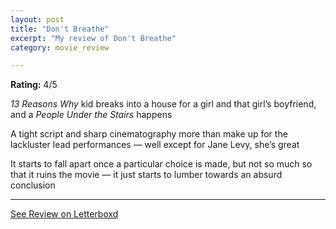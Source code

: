 ```yaml
---
layout: post
title: "Don't Breathe"
excerpt: "My review of Don't Breathe"
category: movie_review

---
```


**Rating:** 4/5

<i>13 Reasons Why </i>kid breaks into a house for a girl and that girl’s boyfriend, and a <i>People Under the Stairs </i>happens

A tight script and sharp cinematography more than make up for the lackluster lead performances — well except for Jane Levy, she’s great

It starts to fall apart once a particular choice is made, but not so much so that it ruins the movie — it just starts to lumber towards an absurd conclusion

<hr>

[See Review on Letterboxd](https://boxd.it/3YS3Tv)
